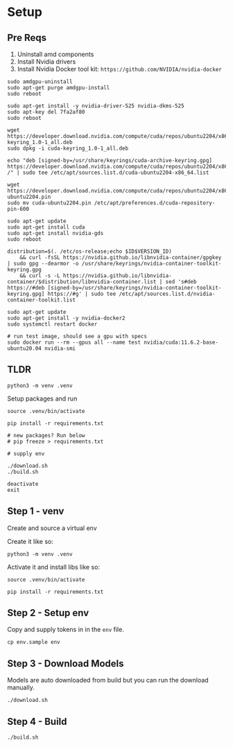 # Setup

## Pre Reqs

1. Uninstall amd components
1. Install Nvidia drivers
1. Install Nvidia Docker tool kit: `https://github.com/NVIDIA/nvidia-docker`

```shell
sudo amdgpu-uninstall
sudo apt-get purge amdgpu-install
sudo reboot

sudo apt-get install -y nvidia-driver-525 nvidia-dkms-525
sudo apt-key del 7fa2af80
sudo reboot

wget https://developer.download.nvidia.com/compute/cuda/repos/ubuntu2204/x86_64/cuda-keyring_1.0-1_all.deb
sudo dpkg -i cuda-keyring_1.0-1_all.deb

echo "deb [signed-by=/usr/share/keyrings/cuda-archive-keyring.gpg] https://developer.download.nvidia.com/compute/cuda/repos/ubuntu2204/x86_64/ /" | sudo tee /etc/apt/sources.list.d/cuda-ubuntu2204-x86_64.list

wget https://developer.download.nvidia.com/compute/cuda/repos/ubuntu2204/x86_64/cuda-ubuntu2204.pin
sudo mv cuda-ubuntu2204.pin /etc/apt/preferences.d/cuda-repository-pin-600

sudo apt-get update
sudo apt-get install cuda
sudo apt-get install nvidia-gds
sudo reboot

distribution=$(. /etc/os-release;echo $ID$VERSION_ID)
    && curl -fsSL https://nvidia.github.io/libnvidia-container/gpgkey | sudo gpg --dearmor -o /usr/share/keyrings/nvidia-container-toolkit-keyring.gpg
    && curl -s -L https://nvidia.github.io/libnvidia-container/$distribution/libnvidia-container.list | sed 's#deb https://#deb [signed-by=/usr/share/keyrings/nvidia-container-toolkit-keyring.gpg] https://#g' | sudo tee /etc/apt/sources.list.d/nvidia-container-toolkit.list

sudo apt-get update
sudo apt-get install -y nvidia-docker2
sudo systemctl restart docker

# run test image, should see a gpu with specs
sudo docker run --rm --gpus all --name test nvidia/cuda:11.6.2-base-ubuntu20.04 nvidia-smi
```

## TLDR

`python3 -m venv .venv`

Setup packages and run

```shell
source .venv/bin/activate

pip install -r requirements.txt

# new packages? Run below
# pip freeze > requirements.txt

# supply env

./download.sh
./build.sh

deactivate
exit
```

## Step 1 - venv

Create and source a virtual env

Create it like so:

```shell
python3 -m venv .venv
```

Activate it and install libs like so:
```shell
source .venv/bin/activate

pip install -r requirements.txt
```

## Step 2 - Setup env

Copy and supply tokens in in the `env` file.

```shell
cp env.sample env
```

## Step 3 - Download Models

Models are auto downloaded from build but you can run the download manually.

```shell
./download.sh
```

## Step 4 - Build

```shell
./build.sh
```
